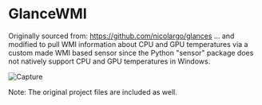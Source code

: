 # GlanceWMI

Originally sourced from: https://github.com/nicolargo/glances
... and modified to pull WMI information about CPU and GPU temperatures via a custom made WMI based sensor since the Python "sensor" package does not natively support CPU and GPU temperatures in Windows.

![Capture](https://user-images.githubusercontent.com/48358910/83319264-bd19db00-a1f1-11ea-943f-2eea47271e16.PNG)

Note:
The original project files are included as well.